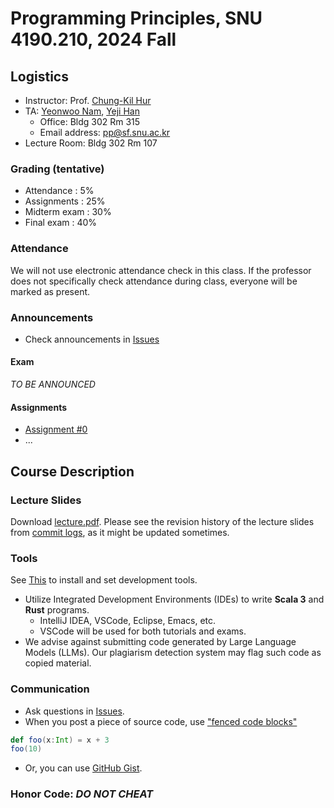 # Programming Principles, SNU 4190.210, 2024 Fall

## Logistics
- Instructor: Prof. [Chung-Kil Hur](https://sf.snu.ac.kr/gil.hur)
- TA: [Yeonwoo Nam](https://sf.snu.ac.kr/yeonwoo.nam), [Yeji Han](https://sf.snu.ac.kr/yeji.han)
  - Office: Bldg 302 Rm 315
  - Email address: pp@sf.snu.ac.kr
- Lecture Room: Bldg 302 Rm 107

### Grading (tentative)
  - Attendance : 5%
  - Assignments : 25%
  - Midterm exam : 30%
  - Final exam : 40%

### Attendance
We will not use electronic attendance check in this class.
If the professor does not specifically check attendance during class, everyone will be marked as present.

### Announcements
- Check announcements in [Issues](https://github.com/snu-sf-class/pp202402/issues)

#### Exam
_TO BE ANNOUNCED_

#### Assignments
- [Assignment #0](https://github.com/snu-sf-class/pp202402/issues/3)
- ...

## Course Description
### Lecture Slides

Download [lecture.pdf](https://github.com/snu-sf-class/pp202402/blob/main/lecture.pdf). Please see the revision history of the lecture slides from [commit logs](https://github.com/snu-sf-class/pp202402/commits/main), as it might be updated sometimes.


### Tools
See [This](https://github.com/snu-sf-class/pp202402/blob/main/setting/setting.md) to install and set development tools.

- Utilize Integrated Development Environments (IDEs) to write **Scala 3** and **Rust** programs.
  - IntelliJ IDEA, VSCode, Eclipse, Emacs, etc.
  - VSCode will be used for both tutorials and exams.
- We advise against submitting code generated by Large Language Models (LLMs). Our plagiarism detection system may flag such code as copied material.

### Communication

- Ask questions in [Issues](https://github.com/snu-sf-class/pp202402/issues).
- When you post a piece of source code, use ["fenced code blocks"](https://help.github.com/articles/creating-and-highlighting-code-blocks/)
```scala
def foo(x:Int) = x + 3
foo(10)
```
- Or, you can use [GitHub Gist](https://gist.github.com/).

### Honor Code: _DO NOT CHEAT_

